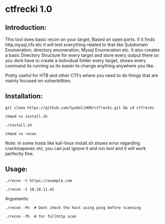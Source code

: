 # ctfrecki 1.0

## Introduction:

This tool does basic recon on your target, Based on open ports.
if it finds http,mysql,nfs etc it will test everything related to that like Subdomain Enumeration, directory enumeration, Mysql Enumeration etc.
It also creates a basic Directory Structure for every target and store every output there so you dont have to create a individual folder every target, shows every command its running so its easier to change anything anywhere you like.

Pretty useful for HTB and other CTFs where you need to do things that are mainly focused on vulnerbilities.

## Installation:

```git clone https://github.com/SyedaliHOH/ctfrecki.git && cd ctfrecki```

```chmod +x install.sh```

```./install.sh```

```chmod +x recon```

Note: In some hosts like kali-linux install.sh shows error regarding crackmapexec etc, you can just ignore it and run tool and it will work perfectly fine.

## Usage:

```./recon -t https://example.com```

```./recon -t 10.10.11.42```

Arguments:

```./recon -Pn  # Dont check the host using ping before scanning```

```./recon -fh  # for fullhttp scan```

